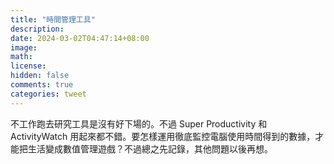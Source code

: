 ```yaml
---
title: "時間管理工具"
description: 
date: 2024-03-02T04:47:14+08:00
image: 
math: 
license: 
hidden: false
comments: true
categories: tweet
---
```

不工作跑去研究工具是沒有好下場的。不過 Super Productivity 和 ActivityWatch 用起來都不錯。要怎樣運用徹底監控電腦使用時間得到的數據，才能把生活變成數值管理遊戲？不過總之先記錄，其他問題以後再想。
